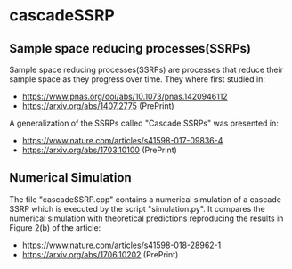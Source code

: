# cascadeSSRP
## Sample space reducing processes(SSRPs) 

Sample space reducing processes(SSRPs) are processes that reduce their sample space as they progress over time. They where first studied in:
* https://www.pnas.org/doi/abs/10.1073/pnas.1420946112
* https://arxiv.org/abs/1407.2775 (PrePrint)

A generalization of the SSRPs called "Cascade SSRPs" was presented in:
* https://www.nature.com/articles/s41598-017-09836-4
* https://arxiv.org/abs/1703.10100 (PrePrint)

## Numerical Simulation
The file "cascadeSSRP.cpp" contains a numerical simulation of a cascade SSRP which is executed by the script "simulation.py". It compares the numerical simulation with theoretical predictions reproducing the results in Figure 2(b) of the article:
* https://www.nature.com/articles/s41598-018-28962-1
* https://arxiv.org/abs/1706.10202 (PrePrint)



